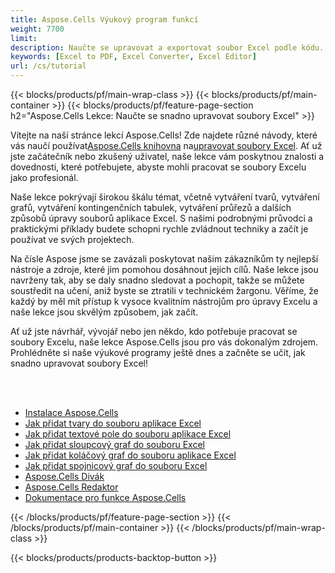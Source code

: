 ```yaml
---
title: Aspose.Cells Výukový program funkcí
weight: 7700
limit:
description: Naučte se upravovat a exportovat soubor Excel podle kódu.
keywords: [Excel to PDF, Excel Converter, Excel Editor]
url: /cs/tutorial
---
```

{{< blocks/products/pf/main-wrap-class >}}
{{< blocks/products/pf/main-container >}}
{{< blocks/products/pf/feature-page-section h2="Aspose.Cells Lekce: Naučte se snadno upravovat soubory Excel" >}}

<p>
 Vítejte na naší stránce lekcí Aspose.Cells! Zde najdete různé návody, které vás naučí používat<a href="https://www.nuget.org/packages/Aspose.Cells">Aspose.Cells knihovna</a> na<a href="https://products.aspose.app/cells/editor/">upravovat soubory Excel</a>. Ať už jste začátečník nebo zkušený uživatel, naše lekce vám poskytnou znalosti a dovednosti, které potřebujete, abyste mohli pracovat se soubory Excelu jako profesionál.
</p>
<p>
Naše lekce pokrývají širokou škálu témat, včetně vytváření tvarů, vytváření grafů, vytváření kontingenčních tabulek, vytváření průřezů a dalších způsobů úpravy souborů aplikace Excel. S našimi podrobnými průvodci a praktickými příklady budete schopni rychle zvládnout techniky a začít je používat ve svých projektech.</p>
<p>
Na čísle Aspose jsme se zavázali poskytovat našim zákazníkům ty nejlepší nástroje a zdroje, které jim pomohou dosáhnout jejich cílů. Naše lekce jsou navrženy tak, aby se daly snadno sledovat a pochopit, takže se můžete soustředit na učení, aniž byste se ztratili v technickém žargonu. Věříme, že každý by měl mít přístup k vysoce kvalitním nástrojům pro úpravy Excelu a naše lekce jsou skvělým způsobem, jak začít.</p>
<p>
Ať už jste návrhář, vývojář nebo jen někdo, kdo potřebuje pracovat se soubory Excelu, naše lekce Aspose.Cells jsou pro vás dokonalým zdrojem. Prohlédněte si naše výukové programy ještě dnes a začněte se učit, jak snadno upravovat soubory Excel!
</p>

<br />
<br />

<div class="code-sample">
    <ul class="link-list">
        <li class="link-item"><a href="https://docs.aspose.com/cells/net/installation/">Instalace Aspose.Cells</a></li>
        <li class="link-item"><a href="add-shapes-in-excel">Jak přidat tvary do souboru aplikace Excel</a></li>
        <li class="link-item"><a href="add-textbox-in-excel">Jak přidat textové pole do souboru aplikace Excel</a></li>
        <li class="link-item"><a href="add-column-chart-in-excel">Jak přidat sloupcový graf do souboru Excel</a></li>
        <li class="link-item"><a href="add-pie-chart-in-excel">Jak přidat koláčový graf do souboru aplikace Excel</a></li>
        <li class="link-item"><a href="add-line-chart-in-excel">Jak přidat spojnicový graf do souboru Excel</a></li>
        <li class="link-item"><a href="https://products.aspose.app/cells/viewer/">Aspose.Cells Divák</a></li> 
        <li class="link-item"><a href="https://products.aspose.app/cells/editor/">Aspose.Cells Redaktor</a></li>        
        <li class="link-item"><a href="https://docs.aspose.com/cells/net/features/">Dokumentace pro funkce Aspose.Cells</a></li>
    </ul>
</div>



{{< /blocks/products/pf/feature-page-section >}}
{{< /blocks/products/pf/main-container >}}
{{< /blocks/products/pf/main-wrap-class >}}

{{< blocks/products/products-backtop-button >}}